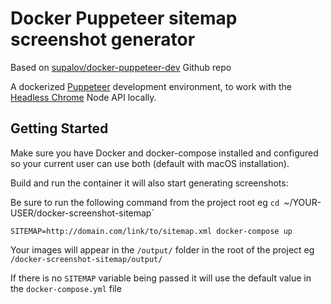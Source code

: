 # Docker Puppeteer sitemap screenshot generator

Based on [supalov/docker-puppeteer-dev](https://stackoverflow.com/questions/35093256/how-do-i-pass-an-argument-along-with-docker-compose-up) Github repo

A dockerized [Puppeteer](https://github.com/GoogleChrome/puppeteer) development environment, to work with the [Headless Chrome](https://developers.google.com/web/updates/2017/04/headless-chrome) Node API locally.

## Getting Started

Make sure you have Docker and docker-compose installed and configured so your current user can use both (default with macOS installation). 

Build and run the container it will also start generating screenshots:

Be sure to run the following command from the project root eg `cd `~/YOUR-USER/docker-screenshot-sitemap`

```
SITEMAP=http://domain.com/link/to/sitemap.xml docker-compose up
```

Your images will appear in the `/output/` folder in the root of the project eg `/docker-screenshot-sitemap/output/`

If there is no `SITEMAP` variable being passed it will use the default value in the `docker-compose.yml` file
